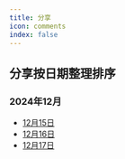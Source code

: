 ```yaml
---
title: 分享
icon: comments
index: false
---
```


## 分享按日期整理排序

### 2024年12月

- [12月15日](20241215.md) 
- [12月16日](20241216.md)
- [12月17日](20241217.md)
